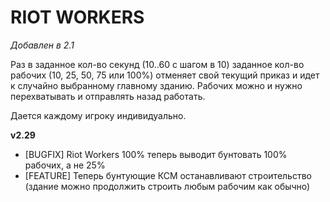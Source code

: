 # RIOT WORKERS

*Добавлен в 2.1*

Раз в заданное кол-во секунд (10..60 с шагом в 10) заданное кол-во рабочих (10, 25, 50, 75 или 100%) отменяет свой текущий приказ и идет к случайно выбранному главному зданию. Рабочих можно и нужно перехватывать и отправлять назад работать.

Дается каждому игроку индивидуально.

**v2.29**

* [BUGFIX] Riot Workers 100% теперь выводит бунтовать 100% рабочих, а не 25%
* [FEATURE] Теперь бунтующие КСМ останавливают строительство (здание можно продолжить строить любым рабочим как обычно)

